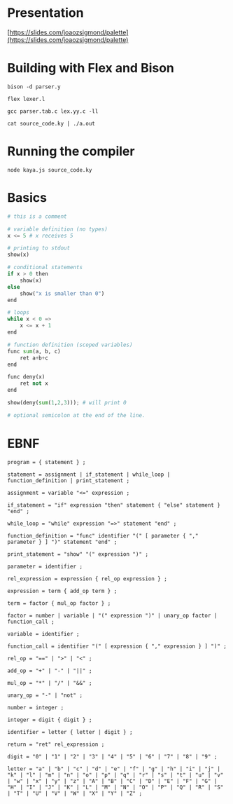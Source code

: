 # Presentation

[https://slides.com/joaozsigmond/palette](https://slides.com/joaozsigmond/palette)

# Building with Flex and Bison

`bison -d parser.y`

`flex lexer.l`

`gcc parser.tab.c lex.yy.c -ll`

`cat source_code.ky | ./a.out`

# Running the compiler

`node kaya.js source_code.ky`

# Basics

```python
# this is a comment

# variable definition (no types)
x <= 5 # x receives 5

# printing to stdout
show(x)

# conditional statements
if x > 0 then
    show(x)
else
    show("x is smaller than 0")
end

# loops
while x < 0 =>
    x <= x + 1
end

# function definition (scoped variables)
func sum(a, b, c)
    ret a+b+c
end

func deny(x)
    ret not x
end

show(deny(sum(1,2,3))); # will print 0

# optional semicolon at the end of the line.

```

# EBNF

```
program = { statement } ;

statement = assignment | if_statement | while_loop | function_definition | print_statement ;

assignment = variable "<=" expression ;

if_statement = "if" expression "then" statement { "else" statement } "end" ;

while_loop = "while" expression "=>" statement "end" ;

function_definition = "func" identifier "(" [ parameter { "," parameter } ] ")" statement "end" ;

print_statement = "show" "(" expression ")" ;

parameter = identifier ;

rel_expression = expression { rel_op expression } ;

expression = term { add_op term } ;

term = factor { mul_op factor } ;

factor = number | variable | "(" expression ")" | unary_op factor | function_call ;

variable = identifier ;

function_call = identifier "(" [ expression { "," expression } ] ")" ;

rel_op = "==" | ">" | "<" ;

add_op = "+" | "-" | "||" ;

mul_op = "*" | "/" | "&&" ;

unary_op = "-" | "not" ;

number = integer ;

integer = digit { digit } ;

identifier = letter { letter | digit } ;

return = "ret" rel_expression ;

digit = "0" | "1" | "2" | "3" | "4" | "5" | "6" | "7" | "8" | "9" ;

letter = "a" | "b" | "c" | "d" | "e" | "f" | "g" | "h" | "i" | "j" | "k" | "l" | "m" | "n" | "o" | "p" | "q" | "r" | "s" | "t" | "u" | "v" | "w" | "x" | "y" | "z" | "A" | "B" | "C" | "D" | "E" | "F" | "G" | "H" | "I" | "J" | "K" | "L" | "M" | "N" | "O" | "P" | "Q" | "R" | "S" | "T" | "U" | "V" | "W" | "X" | "Y" | "Z" ;
```